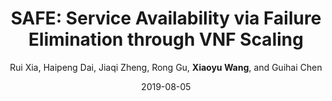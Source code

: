 ---
title: "SAFE: Service Availability via Failure Elimination through VNF Scaling"
collection: conf_publications
sname: ICPP'19
fname: Proceedings of the 48th International Conference on Parallel Processing (ICPP)
author: Rui Xia, Haipeng Dai, Jiaqi Zheng, Rong Gu, <strong>Xiaoyu Wang</strong>, and Guihai Chen
place: Kyoto, Japan
mydate: August 5-8, 2019
accept_rate: 106/405=26.2%
paperurl: 'http://academicpages.github.io/files/paper1.pdf'
plain: '/files/bib/plainSAFE.txt'
bibtex: '/files/bib/texSAFE.txt'
date: 2019-08-05
---